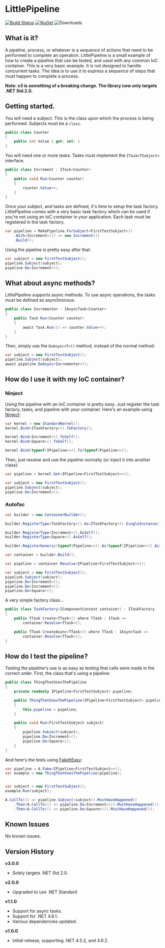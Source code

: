 # LittlePipeline

[![Build Status](https://github.com/caloggins/LittlePipeline/actions/workflows/build-test.yaml/badge.svg)](https://github.com/caloggins/LittlePipeline/actions/workflows/build-test.yaml)
[![NuGet](https://img.shields.io/nuget/v/LittlePipeline)](https://www.nuget.org/packages/LittlePipeline/)
![Downloads](https://img.shields.io/nuget/dt/LittlePipeline)

## What is it?

A pipeline, process, or whatever is a sequence of actions that need to be performed to complete an operation. LittlePipeline is a small example of how to create a pipeline that can be tested, and used with any common IoC container. This is a very basic example. It is not designed to handle concurrent tasks. The idea is to use it to express a sequence of steps that must happen to complete a process.

**Note: v3 is something of a breaking change. The library now only targets .NET Std 2.0.**

## Getting started.

You will need a subject. This is the class upon which the process is being performed. Subjects must be a `class`.

```csharp
public class Counter
{
    public int Value { get; set; }
}
```
You will need one or more tasks. Tasks must implement the `ITask<TSubject>` interface.

```csharp
public class Increment : ITask<Counter>
{
    public void Run(Counter counter)
    {
        counter.Value++;
    }
}
```
Once your subject, and tasks are defined, it's time to setup the task factory. LittlePipeline comes with a very basic task factory which can be used if you're not using an IoC container in your application. Each task must be registered in the task factory.

```csharp
var pipeline = MakePipeline.ForSubject<FirstTestSubject>()
    .With<Increment>(() => new Increment())
    .Build();
```

Using the pipeline is pretty easy after that:

```csharp
var subject = new FirstTestSubject();
pipeline.Subject(subject);
pipeline.Do<Increment>();
```
## What about async methods?
LittlePipeline supports async methods. To use async operations, the tasks must be defined as asynchronous:

```csharp
public class Incrementer : IAsyncTask<Counter>
{
    public Task Run(Counter counter)
    {
        await Task.Run(() => counter.Value++);
    }
}
```

Then, simply use the `DoAsync<T>()` method, instead of the normal method:

```csharp
var subject = new FirstTestSubject();
pipeline.Subject(subject);
await pipeline.DoAsync<Incrementer>();
```

## How do I use it with my IoC container?
### Ninject
Using the pipeline with an IoC container is pretty easy. Just register the task factory, tasks, and pipeline with your container. Here's an example using [Ninject](http://www.ninject.org/):

```csharp
var kernel = new StandardKernel();
kernel.Bind<ITaskFactory>().ToFactory();

kernel.Bind<Increment>().ToSelf();
kernel.Bind<Square>().ToSelf();

kernel.Bind(typeof(IPipeline<>)).To(typeof(Pipeline<>));
```

Then, just resolve and use the pipeline normally (or inject it into another class):

```csharp
var pipeline = kernel.Get<IPipeline<FirstTestSubject>>();

var subject = new FirstTestSubject();
pipeline.Subject(subject);
pipeline.Do<Increment>();
```
### Autofac
```csharp
var builder = new ContainerBuilder();

builder.RegisterType<TaskFactory>().As<ITaskFactory>().SingleInstance();

builder.RegisterType<Increment>().AsSelf();
builder.RegisterType<Square>().AsSelf();

builder.RegisterGeneric(typeof(Pipeline<>)).As(typeof(IPipeline<>)).AsImplementedInterfaces();

var container = builder.Build();

var pipeline = container.Resolve<IPipeline<FirstTestSubject>>();

var subject = new FirstTestSubject();
pipeline.Subject(subject);
pipeline.Do<Increment>();
pipeline.Do<Increment>();
pipeline.Do<Square>();
```
A very simple factory class...
```csharp
public class TaskFactory(IComponentContext container) : ITaskFactory
{
    public TTask Create<TTask>() where TTask : ITask =>
        container.Resolve<TTask>();

    public TTask CreateAsync<TTask>() where TTask : IAsyncTask =>
        container.Resolve<TTask>();
}
```

## How do I test the pipeline?

Testing the pipeline's use is as easy as testing that calls were made in the correct order. First, the class that's using a pipeline:

```csharp
public class ThingThatUsesThePipeline
{
    private readonly IPipeline<FirstTestSubject> pipeline;

    public ThingThatUsesThePipeline(IPipeline<FirstTestSubject> pipeline)
    {
        this.pipeline = pipeline;
    }

    public void Run(FirstTestSubject subject)
    {
        pipeline.Subject(subject);
        pipeline.Do<Increment>();
        pipeline.Do<Square>();
    }
}
```

And here's the tests using [FakeItEasy](https://fakeiteasy.github.io/):

```csharp
var pipeline = A.Fake<IPipeline<FirstTestSubject>>();
var example = new ThingThatUsesThePipeline(pipeline);


var subject = new FirstTestSubject();
example.Run(subject);

A.CallTo(() => pipeline.Subject(subject)).MustHaveHappened()
    .Then(A.CallTo(() => pipeline.Do<Increment>()).MustHaveHappened())
    .Then(A.CallTo(() => pipeline.Do<Square>()).MustHaveHappened());
```

## Known Issues

No known issues.

## Version History

__v3.0.0__
- Solely targets .NET Std 2.0.

__v2.0.0__
- Upgraded to use .NET Standard

__v1.1.0__
- Support for async tasks.
- Support for .NET 4.6.1.
- Various dependencies updated.

__v1.0.0__
- Initial release, supporting .NET 4.5.2, and 4.6.2.